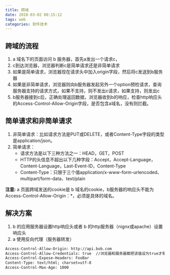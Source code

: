 ```yaml
---
title: 跨域
date: 2018-03-02 00:15:12
tags: web
categories: 软件技术
---
```


## 跨域的流程

1. a 域名下的页面访问 b 服务器，首先a发出一个请求c，  
2. c到达浏览器，浏览器判断c是简单请求还是非简单请求
3. 如果是简单请求，浏览器现在请求头中加入origin字段，然后将c发送到b服务器
4. 如果是非简单请求，浏览器则向b服务器发起另外一个option预检请求，查询服务器支持的请求方式，如果不支持，则不发出c请求，如果支持，则发出c  
5. b服务器接到c后，正确处理返回数据，浏览器收到b的响应，检查http响应头的Access-Control-Allow-Origin字段，是否包含a域名，没有则拦截。

## 简单请求和非简单请求

1. 非简单请求：比如请求方法是PUT或DELETE，或者Content-Type字段的类型是application/json。
2. 简单请求：
    - 请求方法是以下三种方法之一：HEAD，GET，POST
    - HTTP的头信息不超出以下几种字段：Accept，Accept-Language，Content-Language，Last-Event-ID，Content-Type
    - Content-Type：只限于三个值application/x-www-form-urlencoded、multipart/form-data、text/plain

**注意:** a 页面跨域发送的cookie是 b 域名的cookie，b服务器的响应头不能为Access-Control-Allow-Origin：*，必须是具体的域名。

## 解决方案

1. b 的应用服务器设置http响应头或者 b 的http服务器（nignx或apache）设置响应头
2. a 使用反向代理（服务器转发）

```html
Access-Control-Allow-Origin: http://api.bob.com  
Access-Control-Allow-Credentials: true  //浏览器和服务器都把该值设为true才有效  
Access-Control-Expose-Headers: FooBar  
Content-Type: text/html; charset=utf-8  
Access-Control-Max-Age: 1000
```